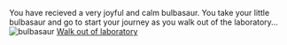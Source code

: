 You have recieved a very joyful and calm bulbasaur. You take your little bulbasaur and go to start your journey as you walk out of the laboratory...
![bulbasaur](http://img14.deviantart.net/e673/i/2012/056/e/8/bulbasaur_by_eto86-d4qzgof.png)
[Walk out of laboratory](attack.md)